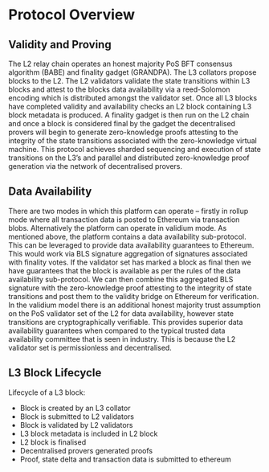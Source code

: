 # Protocol Overview

## Validity and Proving

The L2 relay chain operates an honest majority PoS BFT consensus algorithm (BABE) and finality gadget (GRANDPA).
The L3 collators propose blocks to the L2. The L2 validators validate the state transitions within L3 blocks
and attest to the blocks data availability via a reed-Solomon encoding which is distributed amongst the
validator set. Once all L3 blocks have completed validity and availability checks an L2 block containing
L3 block metadata is produced. A finality gadget is then run on the L2 chain and once a
block is considered final by the gadget the decentralised provers will begin to generate zero-knowledge
proofs attesting to the integrity of the state transitions associated with the zero-knowledge virtual
machine. This protocol achieves sharded sequencing and execution of state transitions on the L3’s and
parallel and distributed zero-knowledge proof generation via the network of decentralised provers.

## Data Availability

There are two modes in which this platform can operate – firstly in rollup mode where all transaction
data is posted to Ethereum via transaction blobs. Alternatively the platform can operate in validium
mode. As mentioned above, the platform contains a data availability sub-protocol. This can be
leveraged to provide data availability guarantees to Ethereum. This would work via BLS signature
aggregation of signatures associated with finality votes. If the validator set has marked a block as final
then we have guarantees that the block is available as per the rules of the data availability sub-protocol.
We can then combine this aggregated BLS signature with the zero-knowledge proof attesting to the
integrity of state transitions and post them to the validity bridge on Ethereum for verification. In the
validium model there is an additional honest majority trust assumption on the PoS validator set of
the L2 for data availability, however state transitions are cryptographically verifiable. This provides
superior data availability guarantees when compared to the typical trusted data availability committee
that is seen in industry. This is because the L2 validator set is permissionless and decentralised.

## L3 Block Lifecycle

Lifecycle of a L3 block:
- Block is created by an L3 collator
- Block is submitted to L2 validators
- Block is validated by L2 validators
- L3 block metadata is included in L2 block
- L2 block is finalised
- Decentralised provers generated proofs
- Proof, state delta and transaction data is submitted to ethereum